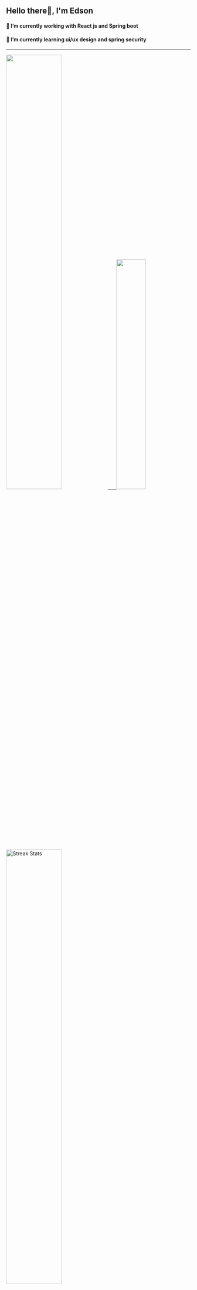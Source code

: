 
## Hello there👋, I'm Edson 

#### 🔭 I’m currently working with React js and Spring boot 
#### 🌱 I’m currently learning ui/ux design and spring security
---
    
  

 <p align="left">
  <a href="https://github.com/EdsonNhancale">
  <img width=55% src="https://github-readme-stats.vercel.app/api?username=EdsonNhancale&show_icons=true&theme=dracula&include_all_commits=true&count_private=true"/>&nbsp;&nbsp;&nbsp;&nbsp;&nbsp;
  <img  width=40% src="https://github-readme-stats.vercel.app/api/top-langs/?username=EdsonNhancale&layout=compact&langs_count=7&theme=dracula"/>
</p>

  <p align="left">
    <a href="https://github.com/EdsonNhancale"><img width=55% alt="Streak Stats" src="https://github-readme-streak-stats.herokuapp.com/?user=EdsonNhancale&theme=dracula"/></a>
   </p>

 
 <!--START_SECTION:waka-->

```txt
From: 16 November 2022 - To: 08 February 2025

Total Time: 1,312 hrs 47 mins

TypeScript        602 hrs 49 mins ███████████▒░░░░░░░░░░░░░   45.92 %
JavaScript        472 hrs 9 mins  █████████░░░░░░░░░░░░░░░░   35.97 %
JSON              102 hrs 40 mins ██░░░░░░░░░░░░░░░░░░░░░░░   07.82 %
Python            30 hrs 6 mins   ▓░░░░░░░░░░░░░░░░░░░░░░░░   02.29 %
Other             20 hrs 8 mins   ▒░░░░░░░░░░░░░░░░░░░░░░░░   01.53 %
```

<!--END_SECTION:waka-->

<div> 
  <a href="www.linkedin.com/in/edson-nhancale-7849781a6" target="_blank"><img src="https://img.shields.io/badge/-LinkedIn-%230077B5?style=for-the-badge&logo=linkedin&logoColor=white" target="_blank"></a> 

</div>

